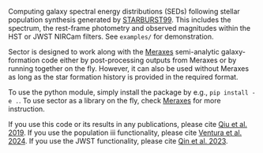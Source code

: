Computing galaxy spectral energy distributions (SEDs) following stellar population synthesis generated by [STARBURST99](https://www.stsci.edu/science/starburst99/docs/default.htm). This includes the spectrum, the rest-frame photometry and observed magnitudes within the HST or JWST NIRCam filters. See `examples/` for demonstration.

Sector is designed to work along with the [Meraxes](https://github.com/smutch/meraxes) semi-analytic galaxy-formation code either by post-processing outputs from Meraxes or by running together on the fly. However, it can also be used without Meraxes as long as the star formation history is provided in the required format.

To use the python module, simply install the package by e.g., `pip install -e .`. To use sector as a library on the fly, check [Meraxes](https://github.com/smutch/meraxes) for more instruction.

If you use this code or its results in any publications, please cite [Qiu et al. 2019](https://ui.adsabs.harvard.edu/abs/2019MNRAS.489.1357Qi). If you use the population iii functionality, please cite [Ventura et al. 2024](https://ui.adsabs.harvard.edu/abs/2024arXiv240107396V). If you use the JWST functionality, please cite [Qin et al. 2023](https://ui.adsabs.harvard.edu/abs/2023MNRAS.526.1324Q).
